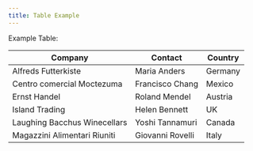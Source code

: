 ```yaml
---
title: Table Example  
---
```


Example Table:

| Company                      | Contact          | Country |
| ---------------------------- | ---------------- | ------- |
| Alfreds Futterkiste          | Maria Anders     | Germany |
| Centro comercial Moctezuma   | Francisco Chang  | Mexico  |
| Ernst Handel                 | Roland Mendel    | Austria |
| Island Trading               | Helen Bennett    | UK      |
| Laughing Bacchus Winecellars | Yoshi Tannamuri  | Canada  |
| Magazzini Alimentari Riuniti | Giovanni Rovelli | Italy   |
